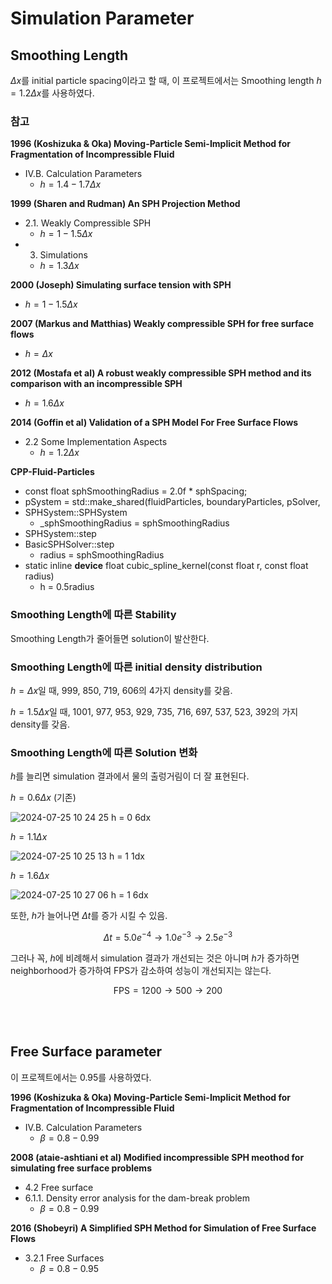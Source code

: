 # Simulation Parameter

## Smoothing Length
$\Delta x$를 initial particle spacing이라고 할 때, 이 프로젝트에서는 Smoothing length $h=1.2\Delta x$를 사용하였다.

### 참고
**1996 (Koshizuka & Oka) Moving-Particle Semi-Implicit Method for Fragmentation of Incompressible Fluid**
* IV.B. Calculation Parameters
  * $h = 1.4 - 1.7 \Delta x$

**1999 (Sharen and Rudman) An SPH Projection Method**
* 2.1. Weakly Compressible SPH
  * $h = 1 - 1.5 \Delta x$
* 3. Simulations
  * $h=1.3 \Delta x$

**2000 (Joseph) Simulating surface tension with SPH**
* $h = 1 - 1.5 \Delta x$

**2007 (Markus and Matthias) Weakly compressible SPH for free surface flows**
* $h = \Delta x$

**2012 (Mostafa et al) A robust weakly compressible SPH method and its comparison with an incompressible SPH**
* $h = 1.6 \Delta x$

**2014 (Goffin et al) Validation of a SPH Model For Free Surface Flows**
* 2.2 Some Implementation Aspects
  * $h = 1.2\Delta x$

**CPP-Fluid-Particles**
* const float sphSmoothingRadius = 2.0f * sphSpacing;
* pSystem = std::make_shared<SPHSystem>(fluidParticles, boundaryParticles, pSolver,
* SPHSystem::SPHSystem
  * _sphSmoothingRadius = sphSmoothingRadius
* SPHSystem::step
* BasicSPHSolver::step
  * radius = sphSmoothingRadius
* static inline __device__ float cubic_spline_kernel(const float r, const float radius)
  * h = 0.5radius

### Smoothing Length에 따른 Stability
Smoothing Length가 줄어들면 solution이 발산한다.

### Smoothing Length에 따른 initial density distribution
$h = \Delta x$일 때, 999, 850, 719, 606의 4가지 density를 갖음.

$h = 1.5\Delta x$일 때, 1001, 977, 953, 929, 735, 716, 697, 537, 523, 392의 가지 density를 갖음.

### Smoothing Length에 따른 Solution 변화

$h$를 늘리면 simulation 결과에서 물의 출렁거림이 더 잘 표현된다.

$h = 0.6 \Delta x$ (기존)

![2024-07-25 10 24 25 h = 0 6dx](https://github.com/user-attachments/assets/5889c001-046b-4d3e-b2f6-08187a51577e)


$h = 1.1 \Delta x$

![2024-07-25 10 25 13 h = 1 1dx](https://github.com/user-attachments/assets/cc9b8d92-63d6-41ca-8e91-c826281950bb)


$h = 1.6 \Delta x$

![2024-07-25 10 27 06 h = 1 6dx](https://github.com/user-attachments/assets/018aabf2-cf99-48fc-af4b-e70d1c7adce8)

또한, $h$가 늘어나면 $\Delta t$를 증가 시킬 수 있음. 

$$ \Delta t = 5.0e^{-4} \rightarrow 1.0e^{-3} \rightarrow 2.5e^{-3}$$

그러나 꼭, $h$에 비례해서 simulation 결과가 개선되는 것은 아니며 $h$가 증가하면 neighborhood가 증가하여 FPS가 감소하여 성능이 개선되지는 않는다.

$$\text{FPS} = 1200 \rightarrow 500 \rightarrow 200$$

<br><br>

## Free Surface parameter
이 프로젝트에서는 0.95를 사용하였다.

**1996 (Koshizuka & Oka) Moving-Particle Semi-Implicit Method for Fragmentation of Incompressible Fluid**
* IV.B. Calculation Parameters
  * $\beta = 0.8 - 0.99$

**2008 (ataie-ashtiani et al) Modified incompressible SPH meothod for simulating free surface problems**
* 4.2 Free surface
* 6.1.1. Density error analysis for the dam-break problem
  * $\beta = 0.8 - 0.99$

**2016 (Shobeyri) A Simplified SPH Method for Simulation of Free Surface Flows**
* 3.2.1 Free Surfaces
  * $\beta = 0.8 - 0.95$
